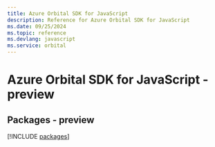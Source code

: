 ```yaml
---
title: Azure Orbital SDK for JavaScript
description: Reference for Azure Orbital SDK for JavaScript
ms.date: 09/25/2024
ms.topic: reference
ms.devlang: javascript
ms.service: orbital
---
```

# Azure Orbital SDK for JavaScript - preview
## Packages - preview
[!INCLUDE [packages](orbital-index.md)]